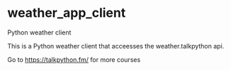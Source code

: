 # weather_app_client
Python weather client

This is a Python weather client that acceesses the weather.talkpython api.

Go to https://talkpython.fm/ for more courses
